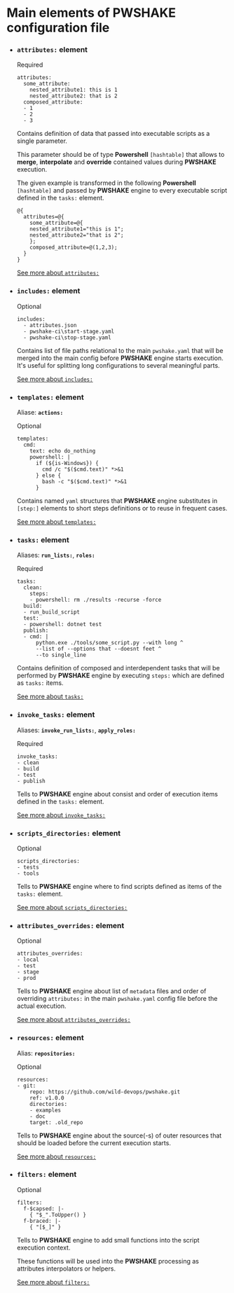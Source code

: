 # Main elements of **PWSHAKE** configuration file

* ### **`attributes:` element**
    Required

    ```
    attributes:
      some_attribute: 
        nested_attribute1: this is 1
        nested_attribute2: that is 2
      composed_attribute:
      - 1
      - 2
      - 3
    ```
    Contains definition of data that passed into executable scripts as a single parameter.

    This parameter should be of type **Powershell** `[hashtable]` that allows to **merge**, **interpolate** and **override** contained values during **PWSHAKE** execution.

    The given example is transformed in the following **Powershell** `[hashtable]` and passed by **PWSHAKE** engine to every executable script defined in the `tasks:` element.
    ```
    @{
      attributes=@{
        some_attribute=@{
        nested_attribute1="this is 1";
        nested_attribute2="that is 2";
        };
        composed_attribute=@(1,2,3);
      }
    }
    ```
    [See more about `attributes:`](/doc/attributes.md)

* ### **`includes:` element**
    Optional
    ```
    includes:
      - attributes.json
      - pwshake-ci\start-stage.yaml
      - pwshake-ci\stop-stage.yaml
    ```
    Contains list of file paths relational to the main `pwshake.yaml` that will be merged into the main config before **PWSHAKE** engine starts execution. It's useful for splitting long configurations to several meaningful parts.

    [See more about `includes:`](/doc/includes.md)
    

* ### **`templates:` element**

  Aliase: **`actions:`**

    Optional
    ```
    templates:
      cmd:
        text: echo do_nothing
        powershell: |
          if (${is-Windows}) {
            cmd /c "$($cmd.text)" *>&1
          } else {
            bash -c "$($cmd.text)" *>&1
          }
    ```
    Contains named `yaml` structures that **PWSHAKE** engine substitutes in `[step:]` elements to short steps definitions or to reuse in frequent cases.

    [See more about `templates:`](/doc/templates.md)
    

* ### **`tasks:` element**

  Aliases: **`run_lists:`**, **`roles:`**

  Required

  ```
  tasks:
    clean:
      steps:
      - powershell: rm ./results -recurse -force
    build:
    - run_build_script
    test:
    - powershell: dotnet test
    publish:
    - cmd: |
        python.exe ./tools/some_script.py --with long ^
        --list of --options that --doesnt feet ^
        --to single_line
  ```
  Contains definition of composed and interdependent tasks that will be performed by **PWSHAKE** engine by executing `steps:` which are defined as `tasks:` items.

  [See more about `tasks:`](/doc/tasks.md)

* ### **`invoke_tasks:` element**

  Aliases: **`invoke_run_lists:`**, **`apply_roles:`**

  Required

  ```
  invoke_tasks:
  - clean
  - build
  - test
  - publish
  ```
  Tells to **PWSHAKE** engine about consist and order of execution items defined in the `tasks:` element.

  [See more about `invoke_tasks:`](/doc/invoke_tasks.md)

* ### **`scripts_directories:` element**
    Optional

    ```
    scripts_directories:
    - tests
    - tools
    ```
    Tells to **PWSHAKE** engine where to find scripts defined as items of the `tasks:` element.

    [See more about `scripts_directories:`](/doc/scripts_directories.md)

* ### **`attributes_overrides:` element**
    Optional

    ```
    attributes_overrides:
    - local
    - test
    - stage
    - prod
    ```
    Tells to **PWSHAKE** engine about list of `metadata` files and order of overriding `attributes:` in the main `pwshake.yaml` config file before the actual execution.
    
    [See more about `attributes_overrides:`](/doc/attributes_overrides.md)

* ### **`resources:` element**

  Alias: **`repositories:`**

  Optional

  ```
  resources:
  - git:
      repo: https://github.com/wild-devops/pwshake.git
      ref: v1.0.0
      directories:
      - examples
      - doc
      target: .old_repo
  ```
  Tells to **PWSHAKE** engine about the source(-s) of outer resources that should be loaded before the current execution starts.
  
  [See more about `resources:`](/doc/resources.md)

* ### **`filters:` element**

    Optional

    ```
    filters:
      f-$capsed: |-
        { "$_".ToUpper() }
      f-braced: |-
        { "[$_]" }
    ```
    Tells to **PWSHAKE** engine to add small functions into the script execution context.

    These functions will be used into the  **PWSHAKE** processing as attributes interpolators or helpers.

    [See more about `filters:`](/doc/filters.md)

